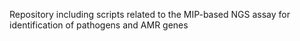 Repository including scripts related to the MIP-based NGS assay for identification of pathogens and AMR genes 
